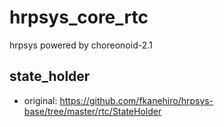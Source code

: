 # hrpsys_core_rtc
hrpsys powered by choreonoid-2.1

## state_holder
- original: https://github.com/fkanehiro/hrpsys-base/tree/master/rtc/StateHolder

